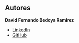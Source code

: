 
## Autores 
**David Fernando Bedoya Ramirez**
- [LinkedIn](https://www.linkedin.com/in/david-fernando-bedoya-ramirez-261b86352)  
- [GitHub](https://github.com/fernando-bedoya) 


